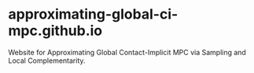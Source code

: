 # approximating-global-ci-mpc.github.io
Website for Approximating Global Contact-Implicit MPC via Sampling and Local Complementarity.
